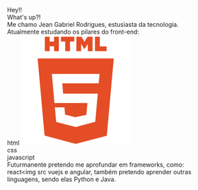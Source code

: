 Hey!!<br/>
What's up?!<br/>
Me chamo Jean Gabriel Rodrigues, estusiasta da tecnologia.<br/>
Atualmente estudando os pilares do  front-end:<br/>
html <img src="https://raw.githubusercontent.com/devicons/devicon/1119b9f84c0290e0f0b38982099a2bd027a48bf1/icons/html5/html5-plain-wordmark.svg" alt=""> <br/>
css <img src="https://cdn.jsdelivr.net/gh/devicons/devicon@v2.15.1/devicon.min.css" alt=""> <br/>
javascript <img src="https://cdn.jsdelivr.net/gh/devicons/devicon@v2.15.1/devicon.min.css" alt=""> <br/>
Futurmanente pretendo me aprofundar em frameworks, como:<br/>
react<img src vuejs e angular, também pretendo aprender outras linguagens, sendo elas Python e Java.

<!--
**theJRodrigues/theJRodrigues** is a ✨ _special_ ✨ repository because its `README.md` (this file) appears on your GitHub profile.

Here are some ideas to get you started:

- 🔭 I’m currently working on ...
- 🌱 I’m currently learning ...
- 👯 I’m looking to collaborate on ...
- 🤔 I’m looking for help with ...
- 💬 Ask me about ...
- 📫 How to reach me: ...
- 😄 Pronouns: ...
- ⚡ Fun fact: ...
-->
